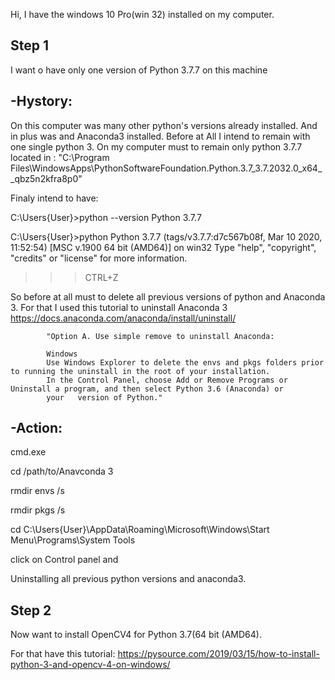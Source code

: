 
Hi,
I have the windows 10 Pro(win 32) installed on my computer.


Step 1
------
I want o have only one version of Python 3.7.7 on this machine

-Hystory:
---------

On this computer was many other python's versions already installed.
And in plus was and Anaconda3 installed.
Before at All I intend to remain with one single python 3.
On my computer must to remain only python 3.7.7 located in :
    "C:\Program Files\WindowsApps\PythonSoftwareFoundation.Python.3.7_3.7.2032.0_x64__qbz5n2kfra8p0"
    
Finaly intend to have:

C:\Users\{User}>python --version
Python 3.7.7

C:\Users\{User}>python
Python 3.7.7 (tags/v3.7.7:d7c567b08f, Mar 10 2020, 11:52:54) [MSC v.1900 64 bit (AMD64)] on win32
Type "help", "copyright", "credits" or "license" for more information.
>>>CTRL+Z

So before at all must to delete all previous versions of python and Anaconda 3.
For that I used this tutorial to uninstall Anaconda 3
https://docs.anaconda.com/anaconda/install/uninstall/

            "Option A. Use simple remove to uninstall Anaconda:

            Windows
            Use Windows Explorer to delete the envs and pkgs folders prior to running the uninstall in the root of your installation.
            In the Control Panel, choose Add or Remove Programs or Uninstall a program, and then select Python 3.6 (Anaconda) or 
            your   version of Python."
            
-Action:
---------
cmd.exe

cd /path/to/Anavconda 3

rmdir envs /s

rmdir pkgs /s

cd C:\Users\{User}\AppData\Roaming\Microsoft\Windows\Start Menu\Programs\System Tools

click on Control panel and

Uninstalling all previous python versions and anaconda3.


Step 2
------

Now want to install OpenCV4 for Python 3.7(64 bit (AMD64).

For that have this tutorial: 
   https://pysource.com/2019/03/15/how-to-install-python-3-and-opencv-4-on-windows/



